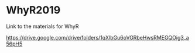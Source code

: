 # WhyR2019
Link to the materials for WhyR

https://drive.google.com/drive/folders/1qXlbGu6oVGRbeHwsRMEGQOig3_a56pH5
